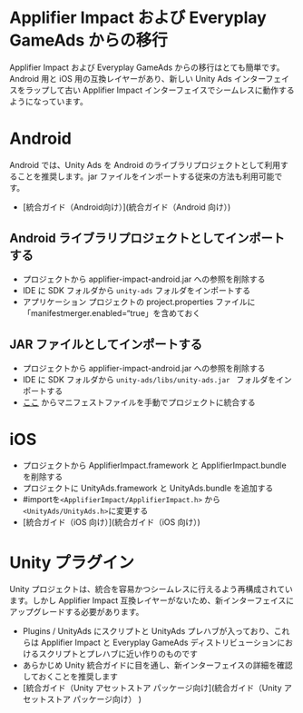 # Applifier Impact および Everyplay GameAds からの移行

Applifier Impact および Everyplay GameAds からの移行はとても簡単です。Android 用と iOS 用の互換レイヤーがあり、新しい Unity Ads インターフェイスをラップして古い Applifier Impact インターフェイスでシームレスに動作するようになっています。

# Android

Android では、Unity Ads を Android のライブラリプロジェクトとして利用することを推奨します。jar ファイルをインポートする従来の方法も利用可能です。

* [統合ガイド（Android向け）](統合ガイド（Android 向け）)

## Android ライブラリプロジェクトとしてインポートする

* プロジェクトから applifier-impact-android.jar への参照を削除する
* IDE に SDK フォルダから `unity-ads` フォルダをインポートする
* アプリケーション プロジェクトの project.properties ファイルに「manifestmerger.enabled=“true」を含めておく

## JAR ファイルとしてインポートする

* プロジェクトから applifier-impact-android.jar への参照を削除する
* IDE に SDK フォルダから  `unity-ads/libs/unity-ads.jar ` フォルダをインポートする
* [ここ](https://github.com/Applifier/unity-ads/blob/master/android/sources/AndroidManifest.xml) からマニフェストファイルを手動でプロジェクトに統合する 

# iOS

* プロジェクトから ApplifierImpact.framework と ApplifierImpact.bundle を削除する
* プロジェクトに UnityAds.framework と UnityAds.bundle を追加する
* #importを`<ApplifierImpact/ApplifierImpact.h>` から `<UnityAds/UnityAds.h>`に変更する
* [統合ガイド（iOS 向け）](統合ガイド（iOS 向け）)

# Unity プラグイン

Unity プロジェクトは、統合を容易かつシームレスに行えるよう再構成されています。しかし Applifier Impact 互換レイヤーがないため、新インターフェイスにアップグレードする必要があります。

* Plugins / UnityAds にスクリプトと UnityAds プレハブが入っており、これらは Applifier Impact と Everyplay GameAds ディストリビューションにおけるスクリプトとプレハブに近い作りのものです
* あらかじめ Unity 統合ガイドに目を通し、新インターフェイスの詳細を確認しておくことを推奨します
* [統合ガイド（Unity アセットストア パッケージ向け](統合ガイド（Unity アセットストア パッケージ向け） )
